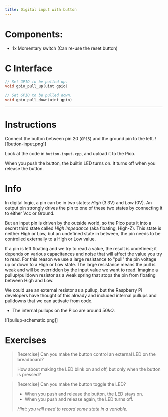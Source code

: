 ```yaml
---
title: Digital input with button
---
```

# Components:
- 1x Momentary switch (Can re-use the reset button)

# C Interface
```c
// Set GPIO to be pulled up.
void gpio_pull_up(uint gpio)

// Set GPIO to be pulled down.
void gpio_pull_down(uint gpio)
```
---
# Instructions
Connect the button between pin 20 (`GP15`) and the ground pin to the left.
![[button-input.png]]

Look at the code in `button-input.cpp`, and upload it to the Pico.

When you push the button, the builtin LED turns on. It turns off when you release the button.
# Info
In digital logic, a pin can be in two states: *High* (3.3V) and *Low* (0V). An output pin strongly drives the pin to one of these two states by connecting it to either Vcc or Ground.

But an input pin is driven by the outside world, so the Pico puts it into a secret third state called *High impedance* (aka floating, High-Z). This state is neither High or Low, but an undefined state in between, the pin needs to be controlled externally to a High or Low value. 

If a pin is left floating and we try to read a value, the result is undefined; it depends on various capacitances and noise that will affect the value you try to read. For this reason we use a large resistance to "pull" the pin voltage up or down to a High or Low state. The large resistance means the pull is weak and will be overridden by the input value we want to read. Imagine a pullup/pulldown resistor as a weak spring that stops the pin from floating between High and Low.

We could use an external resistor as a pullup, but the Raspberry Pi developers have thought of this already and included internal pullups and pulldowns that we can activate from code.
- The internal pullups on the Pico are around $50 k\Omega$.

![[pullup-schematic.png]]
# Exercises
> [!exercise]
> Can you make the button control an external LED on the breadboard?
> 
> How about making the LED blink on and off, but only when the button is pressed?

> [!exercise]
> Can you make the button toggle the LED?
> - When you push and release the button, the LED stays on.
> - When you push and release again, the LED turns off.
> 
> *Hint: you will need to record some state in a variable.*

